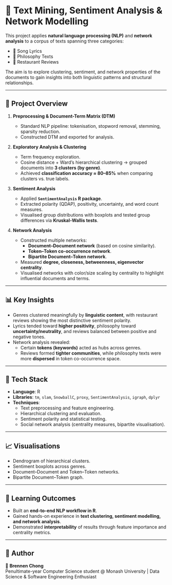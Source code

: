 # 📝 Text Mining, Sentiment Analysis & Network Modelling

This project applies **natural language processing (NLP)** and **network analysis** to a corpus of texts spanning three categories:  
- 🎵 Song Lyrics  
- 📖 Philosophy Texts  
- 🍴 Restaurant Reviews  

The aim is to explore clustering, sentiment, and network properties of the documents to gain insights into both linguistic patterns and structural relationships.

---

## 🚀 Project Overview
1. **Preprocessing & Document-Term Matrix (DTM)**  
   - Standard NLP pipeline: tokenisation, stopword removal, stemming, sparsity reduction.  
   - Constructed DTM and exported for analysis.  

2. **Exploratory Analysis & Clustering**  
   - Term frequency exploration.  
   - Cosine distance + Ward’s hierarchical clustering → grouped documents into **3 clusters (by genre)**.  
   - Achieved **classification accuracy ≈ 80–85%** when comparing clusters vs. true labels.  

3. **Sentiment Analysis**  
   - Applied **`SentimentAnalysis` R package**.  
   - Extracted polarity (QDAP), positivity, uncertainty, and word count measures.  
   - Visualised group distributions with boxplots and tested group differences via **Kruskal-Wallis tests**.  

4. **Network Analysis**  
   - Constructed multiple networks:
     - **Document–Document network** (based on cosine similarity).  
     - **Token–Token co-occurrence network**.  
     - **Bipartite Document–Token network**.  
   - Measured **degree, closeness, betweenness, eigenvector centrality**.  
   - Visualised networks with color/size scaling by centrality to highlight influential documents and terms.  

---

## 📊 Key Insights
- Genres clustered meaningfully by **linguistic content**, with restaurant reviews showing the most distinctive sentiment polarity.  
- Lyrics tended toward **higher positivity**, philosophy toward **uncertainty/neutrality**, and reviews balanced between positive and negative tones.  
- Network analysis revealed:
  - Certain **tokens (keywords)** acted as hubs across genres.  
  - Reviews formed **tighter communities**, while philosophy texts were more **dispersed** in token co-occurrence space.  

---

## 🧰 Tech Stack
- **Language**: R  
- **Libraries**: `tm`, `slam`, `SnowballC`, `proxy`, `SentimentAnalysis`, `igraph`, `dplyr`  
- **Techniques**:  
  - Text preprocessing and feature engineering.  
  - Hierarchical clustering and evaluation.  
  - Sentiment polarity and statistical testing.  
  - Social network analysis (centrality measures, bipartite visualisation).  

---

## 📈 Visualisations
- Dendrogram of hierarchical clusters.  
- Sentiment boxplots across genres.  
- Document–Document and Token–Token networks.  
- Bipartite Document–Token graph.  

---

## 🔑 Learning Outcomes
- Built an **end-to-end NLP workflow in R**.  
- Gained hands-on experience in **text clustering, sentiment modelling, and network analysis**.  
- Demonstrated **interpretability** of results through feature importance and centrality metrics.  

---

## 📝 Author
👤 **Brennen Chong**  
Penultimate-year Computer Science student @ Monash University | Data Science & Software Engineering Enthusiast  
